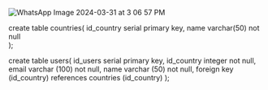 ![WhatsApp Image 2024-03-31 at 3 06 57 PM](https://github.com/FrostLord98/sql_1/assets/110127391/670b4109-ed50-4242-8e66-6751713f0f5b)


create table countries(
  id_country serial primary key,
  name varchar(50) not null  
);


create table users(
  id_users serial primary key,
  id_country integer not null,
  email varchar (100) not null,
  name varchar (50) not null,
  foreign key (id_country) references countries (id_country)
);
